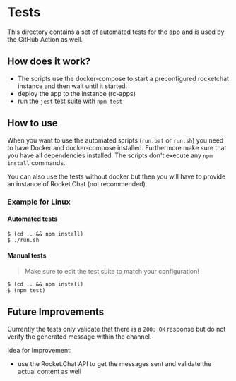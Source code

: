 
# Tests

This directory contains a set of automated tests for the app and is used by the GitHub Action as well.

## How does it work?

- The scripts use the docker-compose to start a preconfigured rocketchat instance and then wait until it started. 
- deploy the app to the instance (rc-apps)
- run the `jest` test suite with `npm test`

## How to use

When you want to use the automated scripts (`run.bat` or `run.sh`) you need to have Docker and docker-compose installed.
Furthermore make sure that you have all dependencies installed. The scripts don't execute any `npm install` commands.

You can also use the tests without docker but then you will have to provide an instance of Rocket.Chat (not recommended).

### Example for Linux

#### Automated tests

```
$ (cd .. && npm install)
$ ./run.sh
```

#### Manual tests

> Make sure to edit the test suite to match your configuration!

```
$ (cd .. && npm install)
$ (npm test)
```

## Future Improvements

Currently the tests only validate that there is a `200: OK` response but do not verify the generated message within the channel.

Idea for Improvement:

- use the Rocket.Chat API to get the messages sent and validate the actual content as well
